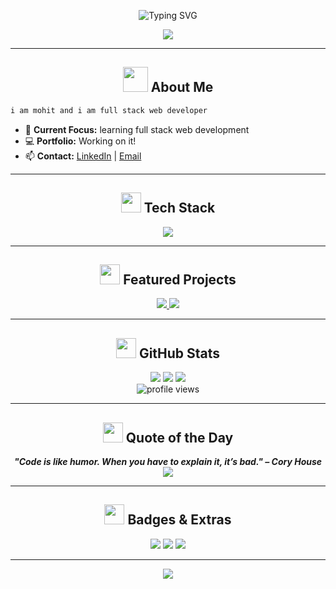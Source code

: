 <!-- Neon Techy GitHub Profile README for Mohit RadheUniyal -->

<p align="center">
  <img src="https://readme-typing-svg.demolab.com?font=Fira+Code&duration=4000&pause=1000&color=00FFD6&center=true&vCenter=true&width=700&lines=Hey!+I'm+Mohit+RadheUniyal;Full+Stack+Web+Developer;Welcome+to+my+Neon+Space+%F0%9F%8C%9F" alt="Typing SVG" />
</p>

<p align="center">
  <img src="https://capsule-render.vercel.app/api?type=waving&height=200&section=header&text=Welcome%20to%20My%20Profile&fontAlign=50&fontAlignY=40&color=gradient&animation=twinkling&fontColor=00FFD6" />
</p>

---

<h2 align="center"><img src="https://media.giphy.com/media/v1.Y2lkPTc5MGI3NjExZmIyZ3NnbmN4emh6cDRoNnVtdGd6amx5YmN2Z2VzYWJyd3c5c3l3bCZlcD12MV9naWZzX3NlYXJjaCZjdD1n/3ohhwytHcusSCXXOUg/giphy.gif" width="40"/> About Me</h2>

```css
i am mohit and i am full stack web developer
```
- 🚀 **Current Focus:** learning full stack web development  
- 💻 **Portfolio:** Working on it!
- 📫 **Contact:** [LinkedIn](https://www.linkedin.com/in/iammohituniyal) | [Email](mailto:your.email@example.com) <!-- Update email when ready -->

---

<h2 align="center"><img src="https://media.giphy.com/media/v1.Y2lkPTc5MGI3NjExb2Z2Y2V2NWk2eXJwOHZodDJ2ZjhzZWZ5b3Q0Z3Njb2UzdnQ5bzR5MSZlcD12MV9naWZzX3NlYXJjaCZjdD1n/4pMX5rJ4PYAEM/giphy.gif" width="32"/> Tech Stack</h2>

<p align="center">
  <img src="https://skillicons.dev/icons?i=js,ts,react,redux,nodejs,express,mongodb,html,css,tailwind,bootstrap,python,flask,git,github,linux,vscode,figma" />
</p>

---

<h2 align="center"><img src="https://media.giphy.com/media/v1.Y2lkPTc5MGI3NjExbWZyemJ1am9uYjR6OWR6Y3hsd3JicTUwYjB0dWsybTNjc2NwODFtcSZlcD12MV9naWZzX3NlYXJjaCZjdD1n/3o7btPCcdNniyf0ArS/giphy.gif" width="32"/> Featured Projects</h2>

<p align="center">
  <a href="https://github.com/MohitRadheUniyal/Tic-Tac-Toe">
    <img src="https://github-readme-stats.vercel.app/api/pin/?username=MohitRadheUniyal&repo=Tic-Tac-Toe&theme=tokyonight&hide_border=true" />
  </a>
  <a href="https://github.com/MohitRadheUniyal/Face-Recognition-Based-Attendance-System-Using-Flask">
    <img src="https://github-readme-stats.vercel.app/api/pin/?username=MohitRadheUniyal&repo=Face-Recognition-Based-Attendance-System-Using-Flask&theme=tokyonight&hide_border=true" />
  </a>
</p>

---

<h2 align="center"><img src="https://media.giphy.com/media/v1.Y2lkPTc5MGI3NjExbmY0dGxvNHZqeTlwZzl1YjQ2aW5pcmM5eW5rb3h4aGJ4d3d1c2JyOCZlcD12MV9naWZzX3NlYXJjaCZjdD1n/5VKbvrjxpVJCM/giphy.gif" width="32"/> GitHub Stats</h2>

<p align="center">
  <img src="https://github-readme-stats.vercel.app/api?username=MohitRadheUniyal&show_icons=true&theme=tokyonight&hide_border=true&icon_color=00FFD6&title_color=00FFD6&bg_color=00000000" />
  <img src="https://github-readme-streak-stats.herokuapp.com?user=MohitRadheUniyal&theme=tokyonight&hide_border=true&dates=00FFD6&currStreakNum=00FFD6" />
  <img src="https://github-readme-stats.vercel.app/api/top-langs/?username=MohitRadheUniyal&layout=compact&theme=tokyonight&hide_border=true&title_color=00FFD6&bg_color=00000000" />
  <br/>
  <img src="https://komarev.com/ghpvc/?username=MohitRadheUniyal&style=flat-square&color=00FFD6" alt="profile views"/>
</p>

---

<h2 align="center"><img src="https://media.giphy.com/media/v1.Y2lkPTc5MGI3NjExZmpqajF2Z2V0em5hZDQ1d2R5anQxZ3pybTByY2F1b2U5M2k4ZXQ4dCZlcD12MV9naWZzX3NlYXJjaCZjdD1n/2kQbW2Yi9ztr1/giphy.gif" width="32"/> Quote of the Day</h2>

<p align="center">
  <b><i>"Code is like humor. When you have to explain it, it’s bad." – Cory House</i></b>
  <br>
  <img src="https://readme-typing-svg.demolab.com?font=Fira+Code&duration=4000&pause=1000&color=FF00FF&center=true&vCenter=true&width=600&lines=Keep+Building.+Keep+Learning.+Stay+Neon!" />
</p>

---

<h2 align="center"><img src="https://media.giphy.com/media/v1.Y2lkPTc5MGI3NjExYmN0N2k0d3J2a3A3cTNxc2E4d3Jna3pmb3A4Z3BqenF3amV3bXlqZCZlcD12MV9naWZzX3NlYXJjaCZjdD1n/26BRv0ThflsHCqDrG/giphy.gif" width="32"/> Badges & Extras</h2>

<p align="center">
  <img src="https://img.shields.io/badge/Hacktoberfest-2025-blueviolet?style=for-the-badge&logo=hacktoberfest" />
  <img src="https://img.shields.io/badge/Open%20Source-💻-00FFD6?style=for-the-badge" />
  <img src="https://img.shields.io/badge/Full%20Stack%20Developer-%F0%9F%94%A5-00FFD6?style=for-the-badge" />
</p>

---

<p align="center">
  <img src="https://capsule-render.vercel.app/api?type=rect&color=00FFD6&height=2&section=footer" />
</p>
